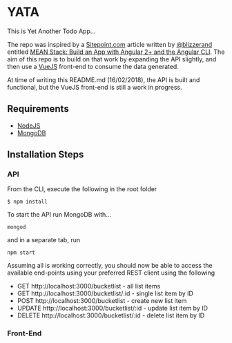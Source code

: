 # YATA
This is Yet Another Todo App...

The repo was inspired by a [Sitepoint.com](https://www.sitepoint.com) article written by [@blizzerand](https://github.com/blizzerand) entitled [MEAN Stack: Build an App with Angular 2+ and the Angular CLI](https://www.sitepoint.com/mean-stack-angular-2-angular-cli/). The aim of this repo is to build on that work by expanding the API slightly, and then use a [VueJS](https://vuejs.org/) front-end to consume the data generated.

At time of writing this README.md (16/02/2018), the API is built and functional, but the VueJS front-end is still a work in progress.

## Requirements
 - [NodeJS](https://nodejs.org/)
 - [MongoDB](https://www.mongodb.com/)

## Installation Steps
### API
From the CLI, execute the following in the root folder
```cli
$ npm install
```

To start the API run MongoDB with...
```cli
mongod
```

and in a separate tab, run
```cli
npm start
```

Assuming all is working correctly, you should now be able to access the available end-points using your preferred REST client using the following

 - GET http://localhost:3000/bucketlist - all list items
 - GET http://localhost:3000/bucketlist/:id - single list item by ID
 - POST http://localhost:3000/bucketlist - create new list item
 - UPDATE http://localhost:3000/bucketlist/:id - update list item by ID
 - DELETE http://localhost:3000/bucketlist/:id - delete list item by ID


### Front-End

